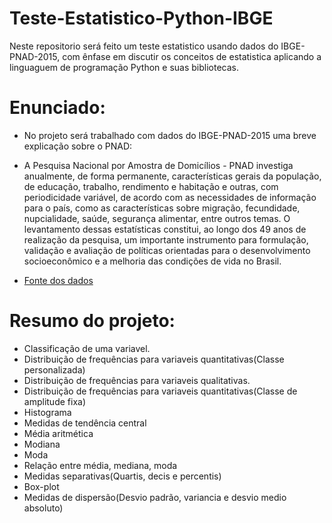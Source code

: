 # Teste-Estatistico-Python-IBGE
Neste repositorio será feito um teste estatistico usando dados do IBGE-PNAD-2015, com ênfase em discutir os conceitos de estatistica aplicando a linguaguem de programação Python e suas bibliotecas.

# Enunciado:

- No projeto será trabalhado com dados do IBGE-PNAD-2015 uma breve explicação sobre o PNAD:

- A Pesquisa Nacional por Amostra de Domicílios - PNAD investiga anualmente, de forma permanente, características gerais da população, de educação, trabalho, rendimento e habitação e outras, com periodicidade variável, de acordo com as necessidades de informação para o país, como as características sobre migração, fecundidade, nupcialidade, saúde, segurança alimentar, entre outros temas. O levantamento dessas estatísticas constitui, ao longo dos 49 anos de realização da pesquisa, um importante instrumento para formulação, validação e avaliação de políticas orientadas para o desenvolvimento socioeconômico e a melhoria das condições de vida no Brasil.

 - [Fonte dos dados](https://ww2.ibge.gov.br/home/estatistica/populacao/trabalhoerendimento/pnad2015/microdados.shtm)
 
 # Resumo do projeto:
 
 - Classificação de uma variavel.
 - Distribuição de frequências para variaveis quantitativas(Classe personalizada)
 - Distribuição de frequências para variaveis qualitativas.
 - Distribuição de frequências para variaveis quantitativas(Classe de amplitude fixa)
 - Histograma
 - Medidas de tendência central
 - Média aritmética
 - Modiana
 - Moda
 - Relação entre média, mediana, moda
 - Medidas separativas(Quartis, decis e percentis)
 - Box-plot
 - Medidas de dispersão(Desvio padrão, variancia e desvio medio absoluto)
 
